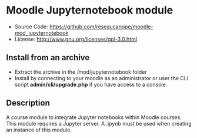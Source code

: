 # Moodle Jupyternotebook module
- Source Code: https://github.com/reseaucanope/moodle-mod_jupyternotebook
- License: http://www.gnu.org/licenses/gpl-3.0.html

## Install from an archive
- Extract the archive in the /mod/jupyternotebook folder
- Install by connecting to your moodle as an administrator or user the CLI script **admin/cli/upgrade.php** if you have access to a console.

## Description

A course module to integrate Jupyter notebooks within Moodle courses. This module requires a Jupyter server. 
A .ipynb must be used when creating an instance of this module.


